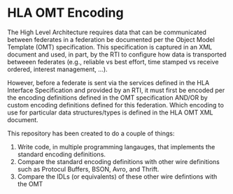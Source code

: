 # HLA OMT Encoding

The High Level Architecture requires data that can be communicated between federates in a federation be documented per the Object Model Template (OMT) specification. This specification is captured in an XML document and used, in part, by the RTI to configure how data is transported betweeen federates (e.g., reliable vs best effort, time stamped vs receive ordered, interest management, ...).

However, before a federate is sent via the services defined in the HLA Interface Specification and provided by an RTI, it must first be encoded per the encoding definitions defined in the OMT specification AND/OR by custom encoding definitions defined for this federation. Which encoding to use for particular data structures/types is defined in the HLA OMT XML document.

This repository has been created to do a couple of things:

1. Write code, in multiple programming langauges, that implements the standard encoding definitions.
2. Compare the standard encoding definitions with other wire definitions such as Protocul Buffers, BSON, Avro, and Thrift.
3. Compare the IDLs (or equivalents) of these other wire defintions with the OMT
